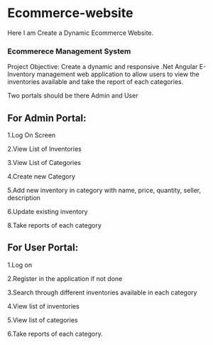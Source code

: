# Ecommerce-website
Here I am Create a Dynamic  Ecommerce Website.

### Ecommerece Management System 

 

Project Objective: Create a dynamic and responsive .Net Angular E- Inventory management web application to allow users to view the inventories available and take the report of each categories. 

 

Two portals should be there Admin and User 

## For Admin Portal:  

1.Log On Screen 

2.View List of Inventories 

3.View List of Categories 

4.Create new Category 

5.Add new inventory in category with name, price, quantity, seller, description 

6.Update existing inventory 

8.Take reports of each category 

## For User Portal: 

1.Log on 

2.Register in the application if not done 

3.Search through different inventories available in each category 

4.View list of inventories 

5.View list of categories 

6.Take reports of each category. 

